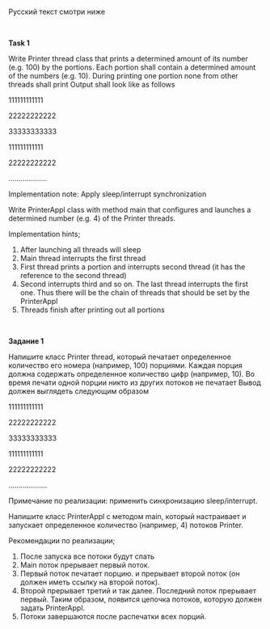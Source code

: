 Русский текст смотри ниже

<br/>

**Task 1**

Write Printer thread class that prints a determined amount of its number (e.g. 100) by the portions.
Each portion shall contain a determined amount of the numbers (e.g. 10).
During printing one portion none from other threads shall  print
Output shall look like as follows

111111111111

22222222222

33333333333

111111111111

22222222222

……………….

Implementation note: Apply sleep/interrupt synchronization

Write PrinterAppl class with method main that configures and launches a determined number (e.g. 4) of the Printer threads. 

Implementation hints;
1. After launching all threads will sleep
2. Main thread interrupts the first thread
3. First thread prints a portion and interrupts second thread (it has the reference to the second thread)
4. Second interrupts third and so on. The last thread interrupts the first one. Thus there will be the chain of threads that should be set by the PrinterAppl
5. Threads finish after printing out all portions

<br/>


**Задание 1**

Напишите класс Printer thread, который печатает определенное количество его номера (например, 100) порциями.
Каждая порция должна содержать определенное количество цифр (например, 10).
Во время печати одной порции никто из других потоков не печатает
Вывод должен выглядеть следующим образом

111111111111

22222222222

33333333333

111111111111

22222222222

……………….

Примечание по реализации: применить синхронизацию sleep/interrupt.

Напишите класс PrinterAppl с методом main, который настраивает и запускает определенное количество (например, 4) потоков Printer.

Рекомендации по реализации;
1. После запуска все потоки будут спать
2. Main поток прерывает первый поток.
3. Первый поток печатает порцию. и прерывает второй поток (он должен иметь ссылку на второй поток).
4. Второй прерывает третий и так далее. Последний поток прерывает первый. Таким образом, появится цепочка потоков, которую должен задать PrinterAppl.
5. Потоки завершаются после распечатки всех порций.